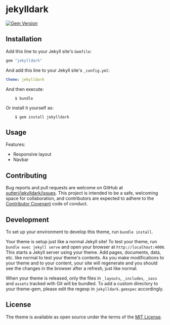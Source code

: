 # jekylldark

[![Gem Version](https://badge.fury.io/rb/jekylldark.svg)](https://badge.fury.io/rb/jekylldark)

## Installation

Add this line to your Jekyll site's `Gemfile`:

```ruby
gem "jekylldark"
```

And add this line to your Jekyll site's `_config.yml`:

```yaml
theme: jekylldark
```

And then execute:

```shell
    $ bundle
```

Or install it yourself as:

```shell
    $ gem install jekylldark
```

## Usage

Features:

- Responsive layout
- Navbar

## Contributing

Bug reports and pull requests are welcome on GitHub at [sutterj/jekylldark/issues](https://github.com/sutterj/jekylldark/issues).
This project is intended to be a safe, welcoming space for collaboration, and
contributors are expected to adhere to the [Contributor Covenant](http://contributor-covenant.org)
code of conduct.

## Development

To set up your environment to develop this theme, run `bundle install`.

Your theme is setup just like a normal Jekyll site! To test your theme, run
`bundle exec jekyll serve` and open your browser at `http://localhost:4000`.
This starts a Jekyll server using your theme. Add pages, documents, data, etc.
like normal to test your theme's contents. As you make modifications to your
theme and to your content, your site will regenerate and you should see the
changes in the browser after a refresh, just like normal.

When your theme is released, only the files in `_layouts`, `_includes`, `_sass`
and `assets` tracked with Git will be bundled. To add a custom directory to your
theme-gem, please edit the regexp in `jekylldark.gemspec` accordingly.

## License

The theme is available as open source under the terms of the
[MIT License](https://opensource.org/licenses/MIT).
